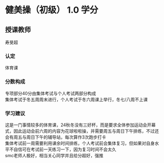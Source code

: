 # 健美操（初级）  1.0 学分
## 授课教师
寿旻超

### 认定
体育课

### 分数构成
专项部分40分由集体考试与个人考试两部分构成  
集体考试于冬五周周末进行，个人考试于冬六周课上举行，冬七/八周不上课

### 学习建议
这是一门事情较多的体育课，24秋冬没有三好杯，而是要求全体参加运动会开幕式，因此运动会前六周的内容为花球啦啦操，并需要周五与周日下午排练，不过还会有周五与周日下午的辅导站，每次算作3次跑步打卡  
集体考试前一周需要利用课余时间排练，个人考试前会集体复习，但如果对自身水平不自信可在考试前一天练习一下，因为复习时间不会太久  
smc老师人极好，相当关心同学并且给分超好，强推  